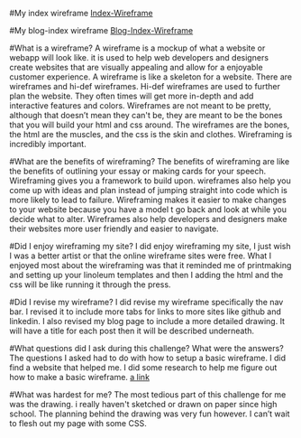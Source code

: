 #My index wireframe
[Index-Wireframe](https://github.com/Liam-Mackey/phase-0/blob/master/week-2/imgs/wireframe-index.jpg?raw=true)

#My blog-index wireframe
[Blog-Index-Wireframe](https://github.com/Liam-Mackey/phase-0/blob/master/week-2/imgs/wireframe-blog-index.jpg?raw=true)

#What is a wireframe?
A wireframe is a mockup of what a website or webapp will look like. it is used to help web developers and designers create websites that are visually appealing and allow for a enjoyable customer experience. A wireframe is like a skeleton for a website. There are wireframes and hi-def wireframes. Hi-def wireframes are used to further plan the website. They often times will get more in-depth and add interactive features and colors. Wireframes are not meant to be pretty,  although that doesn’t mean they can't be, they are meant to be the bones that you will build your html and css around. The wireframes are the bones, the html are the muscles, and the css is the skin and clothes. Wireframing is incredibly important.

#What are the benefits of wireframing?
The benefits of wireframing are like the benefits of outlining your essay or making cards for your speech.  Wireframing gives you a framework to build upon. wireframes also help you come up with ideas and plan instead of jumping straight into code which is more likely to lead to failure. Wireframing makes it easier to make changes to your website because you have a model t go back and look at while you decide what to alter. Wireframes also help developers and designers make their websites more user friendly and easier to navigate.

#Did I enjoy wireframing my site?
I did enjoy wireframing my site, I just wish I was a better artist or that the online wireframe sites were free. What I enjoyed most about the wireframing was that it reminded me of printmaking and setting up your linoleum templates and then I adding the html and the css will be like running it through the press. 

#Did I revise my wireframe?
I did revise my wireframe specifically the nav bar. I revised it to include more tabs for links to more sites like github and linkedin. I also revised my blog page to include a more detailed drawing. It will have a title for each post then it will be described underneath.

#What questions did I ask during this challenge? What were the answers?
The questions I asked had to do with how to setup a basic wireframe. I did find a website that helped me. I did some research to help me figure out how to make a basic wireframe.
[a link](https://www.codementor.io/design/tutorial/getting-started-with-wireframes)

#What was hardest for me?
The most tedious part of this challenge for me was the drawing. i really haven't sketched or drawn on paper since high  school. The planning behind the drawing was very fun however. I can’t wait to flesh out my page with some CSS.